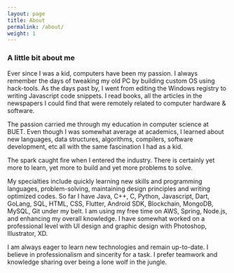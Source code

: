 ```yaml
---
layout: page
title: About
permalink: /about/
weight: 1
---
```


### **A little bit about me**
Ever since I was a kid, computers have been my passion. I always remember the days of tweaking my old  PC by building custom OS using hack-tools. As the days past by, I went from editing the Windows registry to writing Javascript code snippets. I read books, all the articles in the newspapers I could find that were remotely related to computer hardware & software.

The passion carried me through my education in computer science at BUET. Even though I was somewhat average at academics, I learned about new languages, data structures, algorithms, compilers, software development, etc all with the same fascination I had as a kid.

The spark caught fire when I entered the industry. There is certainly yet more to learn, yet more to build and yet more problems to solve.

My specialties include quickly learning new skills and programming languages, problem-solving, maintaining design principles and writing optimized codes. 
So far I have Java, C++, C, Python, Javascript, Dart, GoLang, SQL, HTML, CSS, Flutter, Android SDK,  Blockchain, MongoDB, MySQL, Git under my belt. I am using my free time on AWS, Spring, Node.js, and enhancing my overall knowledge. I have somewhat worked on a professional level with UI design and graphic design with Photoshop, Illustrator, XD.

I am always eager to learn new technologies and remain up-to-date. I believe in professionalism and sincerity for a task. I prefer teamwork and knowledge sharing over being a lone wolf in the jungle.

<!-- <h6 style="color: #fff">
    📃 <a href="https://drive.google.com/open?id=1VaLFWxw76L5tQ-dMLTVog0GxQH-FU8Og" target="_blank">
    Here is my resume</a> 
</h6> -->
